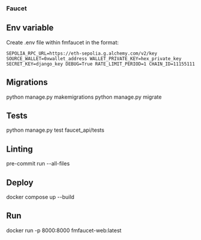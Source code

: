 ### Faucet

## Env variable
Create .env file within fmfaucet in the format:

`SEPOLIA_RPC_URL=https://eth-sepolia.g.alchemy.com/v2/key
SOURCE_WALLET=0xwallet_address
WALLET_PRIVATE_KEY=hex_private_key
SECRET_KEY=django_key
DEBUG=True
RATE_LIMIT_PERIOD=1
CHAIN_ID=11155111
`


## Migrations
python manage.py makemigrations
python manage.py migrate

## Tests
python manage.py test faucet_api/tests

## Linting
pre-commit run --all-files

## Deploy
docker compose up --build

## Run
docker run -p 8000:8000 fmfaucet-web:latest
